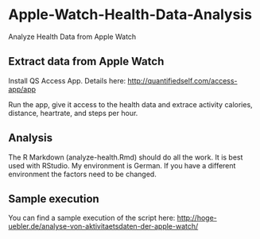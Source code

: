 # Apple-Watch-Health-Data-Analysis
Analyze Health Data from Apple Watch

## Extract data from Apple Watch

Install QS Access App. Details here: http://quantifiedself.com/access-app/app

Run the app, give it access to the health data and extrace activity calories, distance, heartrate, and steps per hour.

## Analysis

The R Markdown (analyze-health.Rmd) should do all the work. It is best used with RStudio.
My environment is German. If you have a different environment the factors need to be changed.

## Sample execution

You can find a sample execution of the script here: http://hoge-uebler.de/analyse-von-aktivitaetsdaten-der-apple-watch/
